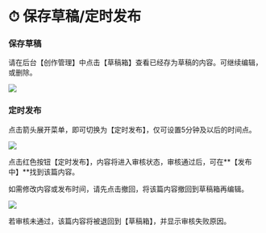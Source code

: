 # ⏱ 保存草稿/定时发布

### 保存草稿

请在后台【创作管理】中点击【草稿箱】查看已经存为草稿的内容。可继续编辑，或删除。

![](broken-reference)

### 定时发布

点击箭头展开菜单，即可切换为【定时发布】，仅可设置5分钟及以后的时间点。

![](broken-reference)

点击红色按钮【定时发布】，内容将进入审核状态，审核通过后，可在**【发布中】**找到该篇内容。

如需修改内容或发布时间，请先点击撤回，将该篇内容撤回到草稿箱再编辑。

![](broken-reference)

若审核未通过，该篇内容将被退回到【草稿箱】，并显示审核失败原因。
